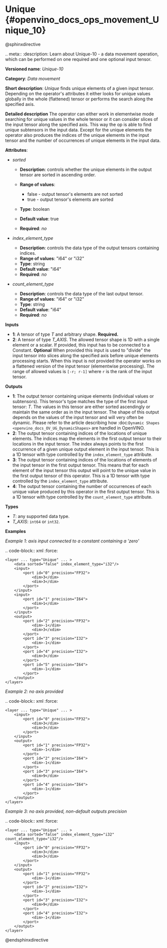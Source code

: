 # Unique  {#openvino_docs_ops_movement_Unique_10}

@sphinxdirective

.. meta::
  :description: Learn about Unique-10 - a data movement operation, which can be 
                performed on one required and one optional input tensor.

**Versioned name**: *Unique-10*

**Category**: *Data movement*

**Short description**: *Unique* finds unique elements of a given input tensor. Depending on the operator's attributes it either looks for unique values globally in the whole (flattened) tensor or performs the search along the specified axis.

**Detailed description**
The operator can either work in elementwise mode searching for unique values in the whole tensor or it can consider slices of the input tensor along the specified axis. This way the op is able to find unique subtensors in the input data. Except for the unique elements the operator also produces the indices of the unique elements in the input tensor and the number of occurrences of unique elements in the input data.

**Attributes**:

* *sorted*

  * **Description**: controls whether the unique elements in the output tensor are sorted in ascending order.
  * **Range of values**:

    * false - output tensor's elements are not sorted
    * true - output tensor's elements are sorted
  * **Type**: boolean
  * **Default value**: true
  * **Required**: *no*

* *index_element_type*

  * **Description**: controls the data type of the output tensors containing indices.
  * **Range of values**: "i64" or "i32"
  * **Type**: string
  * **Default value**: "i64"
  * **Required**: *no*

* *count_element_type*

  * **Description**: controls the data type of the last output tensor.
  * **Range of values**: "i64" or "i32"
  * **Type**: string
  * **Default value**: "i64"
  * **Required**: *no*

**Inputs**

* **1**: A tensor of type *T* and arbitrary shape. **Required.**
* **2**: A tensor of type *T_AXIS*. The allowed tensor shape is 1D with a single element or a scalar. If provided, this input has to be connected to a Constant. **Optional**
  When provided this input is used to "divide" the input tensor into slices along the specified axis before unique elements processing starts. When this input is not provided the operator works on a flattened version of the input tensor (elementwise processing). The range of allowed values is ``[-r; r-1]`` where ``r`` is the rank of the input tensor.

**Outputs**

* **1**: The output tensor containing unique elements (individual values or subtensors). This tensor's type matches the type of the first input tensor: *T*. The values in this tensor are either sorted ascendingly or maintain the same order as in the input tensor. The shape of this output depends on the values of the input tensor and will very often be dynamic. Please refer to the article describing how :doc:`Dynamic Shapes <openvino_docs_OV_UG_DynamicShapes>` are handled in OpenVINO.
* **2**: The output tensor containing indices of the locations of unique elements. The indices map the elements in the first output tensor to their locations in the input tensor. The index always points to the first occurrence of a given unique output element in the input tensor. This is a 1D tensor with type controlled by the ``index_element_type`` attribute.
* **3**: The output tensor containing indices of the locations of elements of the input tensor in the first output tensor. This means that for each element of the input tensor this output will point to the unique value in the first output tensor of this operator. This is a 1D tensor with type controlled by the ``index_element_type`` attribute.
* **4**: The output tensor containing the number of occurrences of each unique value produced by this operator in the first output tensor. This is a 1D tensor with type controlled by the ``count_element_type`` attribute.

**Types**

* *T*: any supported data type.
* *T_AXIS*: ``int64`` or ``int32``.

**Examples**

*Example 1: axis input connected to a constant containing a 'zero'*

.. code-block:: xml
   :force:

    <layer ... type="Unique" ... >
        <data sorted="false" index_element_type="i32"/>
        <input>
            <port id="0" precision="FP32">
                <dim>3</dim>
                <dim>3</dim>
            </port>
        </input>
        <input>
            <port id="1" precision="I64">
                <dim>1</dim>
            </port>
        </input>
        <output>
            <port id="2" precision="FP32">
                <dim>-1</dim>
                <dim>3</xdim>
            </port>
            <port id="3" precision="I32">
                <dim>-1</dim>
            </port>
            <port id="4" precision="I32">
                <dim>3</dim>
            </port>
            <port id="5" precision="I64">
                <dim>-1</dim>
            </port>
        </output>
    </layer>


*Example 2: no axis provided*

.. code-block:: xml
   :force:

    <layer ... type="Unique" ... >
        <input>
            <port id="0" precision="FP32">
                <dim>3</dim>
                <dim>3</dim>
            </port>
        </input>
        <output>
            <port id="1" precision="FP32">
                <dim>-1</dim>
            </port>
            <port id="2" precision="I64">
                <dim>-1</dim>
            </port>
            <port id="3" precision="I64">
                <dim>9</dim>
            </port>
            <port id="4" precision="I64">
                <dim>-1</dim>
            </port>
        </output>
    </layer>

*Example 3: no axis provided, non-default outputs precision*

.. code-block:: xml
   :force:

    <layer ... type="Unique" ... >
        <data sorted="false" index_element_type="i32" count_element_type="i32"/>
        <input>
            <port id="0" precision="FP32">
                <dim>3</dim>
                <dim>3</dim>
            </port>
        </input>
        <output>
            <port id="1" precision="FP32">
                <dim>-1</dim>
            </port>
            <port id="2" precision="I32">
                <dim>-1</dim>
            </port>
            <port id="3" precision="I32">
                <dim>9</dim>
            </port>
            <port id="4" precision="I32">
                <dim>-1</dim>
            </port>
        </output>
    </layer>


@endsphinxdirective

